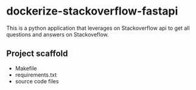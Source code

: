 # dockerize-stackoverflow-fastapi
This is a python application that leverages on Stackoverflow api to get all questions and answers on Stackoveflow. 


## Project scaffold

* Makefile
* requirements.txt
* source code files